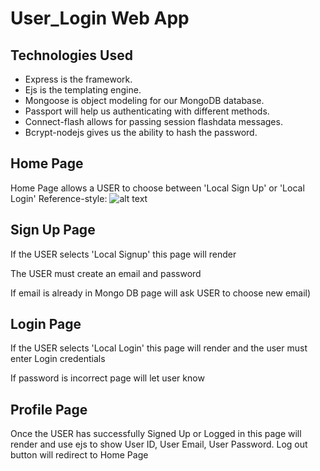 # User_Login Web App

Technologies Used
------------------
  * Express is the framework.
  * Ejs is the templating engine.
  * Mongoose is object modeling for our MongoDB database.
  * Passport will help us authenticating with different methods.
  * Connect-flash allows for passing session flashdata messages.
  * Bcrypt-nodejs gives us the ability to hash the password.



Home Page
-------------
Home Page allows a USER to choose between 'Local Sign Up' or 'Local Login'
Reference-style: 
![alt text](http://url/images/Login_Home.png)

Sign Up Page
-------------
If the USER selects 'Local Signup' this page will render

The USER must create an email and password 

If email is already in Mongo DB page will ask USER to choose new email)

Login Page
-------------
If the USER selects 'Local Login' this page will render and the user must enter Login credentials 

If password is incorrect page will let user know

Profile Page
-------------
Once the USER has successfully Signed Up or Logged in this page will render and use ejs to show User ID, User Email, User Password.
Log out button will redirect to Home Page
